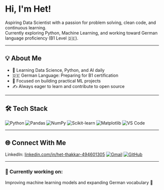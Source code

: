# Hi, I'm Het!

Aspiring Data Scientist with a passion for problem solving, clean code, and continuous learning.  
Currently exploring Python, Machine Learning, and working toward German language proficiency (B1 Level 🇩🇪).

---

## 💡 About Me

- 📘 Learning Data Science, Python, and AI daily
- 🇩🇪 German Language: Preparing for B1 certification
- 🎯 Focused on building practical ML projects
- ✍️ Always eager to learn and contribute to open source

---

## 🛠️ Tech Stack

![Python](https://img.shields.io/badge/Python-3670A0?style=for-the-badge&logo=python&logoColor=white)
![Pandas](https://img.shields.io/badge/Pandas-150458?style=for-the-badge&logo=pandas&logoColor=white)
![NumPy](https://img.shields.io/badge/Numpy-013243?style=for-the-badge&logo=numpy&logoColor=white)
![Scikit-learn](https://img.shields.io/badge/Scikit--learn-F7931E?style=for-the-badge&logo=scikit-learn&logoColor=white)
![Matplotlib](https://img.shields.io/badge/Matplotlib-003566?style=for-the-badge&logo=matplotlib&logoColor=white)
![VS Code](https://img.shields.io/badge/VSCode-007ACC?style=for-the-badge&logo=visual-studio-code&logoColor=white)

---

## 🌐 Connect With Me

LinkedIn: [linkedin.com/in/het-thakkar-494601305](https://www.linkedin.com/in/het-thakkar-494601305)
[![Gmail](https://img.shields.io/badge/Gmail-D14836?style=for-the-badge&logo=gmail&logoColor=white)](mailto:yourmail@gmail.com)
[![GitHub](https://img.shields.io/badge/GitHub-333?style=for-the-badge&logo=github&logoColor=white)](https://github.com/hett32118)

---

### 🔭 Currently working on:
Improving machine learning models and expanding German vocabulary 🚀
